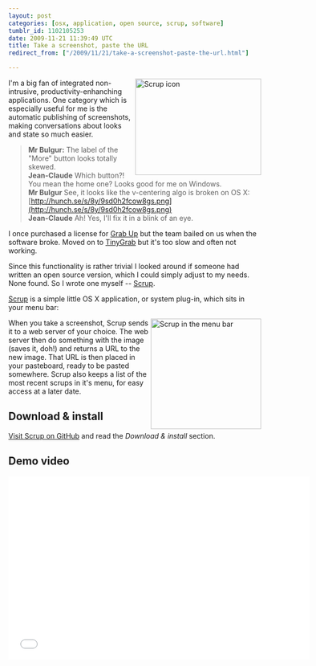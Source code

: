 ```yaml
---
layout: post
categories: [osx, application, open source, scrup, software]
tumblr_id: 1102105253  
date: 2009-11-21 11:39:49 UTC
title: Take a screenshot, paste the URL
redirect_from: ["/2009/11/21/take-a-screenshot-paste-the-url.html"]

---
```


[<img src="//farm3.static.flickr.com/2567/4121191747_3002198bb5_o.png" width="251" height="192" alt="Scrup icon" align="right">](http://github.com/rsms/scrup)

I'm a big fan of integrated non-intrusive, productivity-enhanching applications. One category which is especially useful for me is the automatic publishing of screenshots, making conversations about looks and state so much easier.

> **Mr Bulgur:** The label of the "More" button looks totally skewed.<br>
> **Jean-Claude** Which button?! You mean the home one? Looks good for me on Windows.<br>
> **Mr Bulgur** See, it looks like the v-centering algo is broken on OS X: [http://hunch.se/s/8y/9sd0h2fcow8gs.png](http://hunch.se/s/8y/9sd0h2fcow8gs.png)<br>
> **Jean-Claude** Ah! Yes, I'll fix it in a blink of an eye.

I once purchased a license for [Grab Up](http://images.google.com/images?q=grabup) but the team bailed on us when the software broke. Moved on to [TinyGrab](http://tinygrab.com/) but it's too slow and often not working.

Since this functionality is rather trivial I looked around if someone had written an open source version, which I could simply adjust to my needs. None found. So I wrote one myself -- [Scrup](http://github.com/rsms/scrup).

[Scrup](http://github.com/rsms/scrup) is a simple little OS X application, or system plug-in, which sits in your menu bar:

[<img src="//farm3.static.flickr.com/2522/4122092624_b2a9450bfe_o.png" width="220" alt="Scrup in the menu bar" align="right" />](http://farm3.static.flickr.com/2522/4122092624_b2a9450bfe_o.png)

When you take a screenshot, Scrup sends it to a web server of your choice. The web server then do something with the image (saves it, doh!) and returns a URL to the new image. That URL is then placed in your pasteboard, ready to be pasted somewhere. Scrup also keeps a list of the most recent scrups in it's menu, for easy access at a later date.

<!--more-->

## Download & install

[Visit Scrup on GitHub](http://github.com/rsms/scrup#readme) and read the *Download & install* section.

## Demo video

<object width="600" height="365"><param name="movie" value="http://www.youtube.com/v/hSSr3fUScAM&hl=en_US&fs=1&rel=0"></param><param name="allowFullScreen" value="true"></param><param name="allowscriptaccess" value="always"></param><embed src="//www.youtube.com/v/hSSr3fUScAM&hl=en_US&fs=1&rel=0" type="application/x-shockwave-flash" allowscriptaccess="always" allowfullscreen="true" width="600" height="365"></embed></object>
